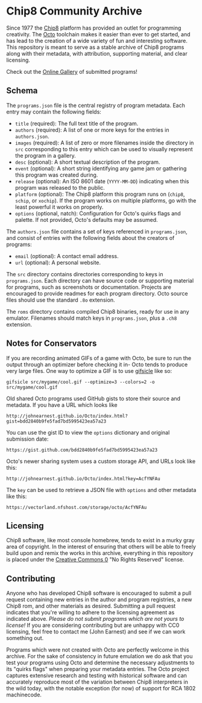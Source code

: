 Chip8 Community Archive
=======================
Since 1977 the [Chip8](https://en.wikipedia.org/wiki/CHIP-8) platform has provided an outlet for programming creativity. The [Octo](http://octo-ide.com) toolchain makes it easier than ever to get started, and has lead to the creation of a wide variety of fun and interesting software. This repository is meant to serve as a stable archive of Chip8 programs along with their metadata, with attribution, supporting material, and clear licensing.

Check out the [Online Gallery](https://johnearnest.github.io/chip8Archive/) of submitted programs!

Schema
------
The `programs.json` file is the central registry of program metadata. Each entry may contain the following fields:

- `title` (required): The full text title of the program.
- `authors` (required): A list of one or more keys for the entries in `authors.json`.
- `images` (required): A list of zero or more filenames inside the directory in `src` corresponding to this entry which can be used to visually represent the program in a gallery.
- `desc` (optional): A short textual description of the program.
- `event` (optional): A short string identifying any game jam or gathering this program was created during.
- `release` (optional): An ISO 8601 date (`YYYY-MM-DD`) indicating when this program was released to the public.
- `platform` (optional): The Chip8 platform this program runs on (`chip8`, `schip`, or `xochip`). If the program works on multiple platforms, go with the least powerful it works on properly.
- `options` (optional, natch): Configuration for Octo's quirks flags and palette. If not provided, Octo's defaults may be assumed.

The `authors.json` file contains a set of keys referenced in `programs.json`, and consist of entries with the following fields about the creators of programs:

- `email` (optional): A contact email address.
- `url` (optional): A personal website.

The `src` directory contains directories corresponding to keys in `programs.json`. Each directory can have source code or supporting material for programs, such as screenshots or documentation. Projects are encouraged to provide readmes for each program directory. Octo source files should use the standard `.8o` extension.

The `roms` directory contains compiled Chip8 binaries, ready for use in any emulator. Filenames should match keys in `programs.json`, plus a `.ch8` extension.

Notes for Conservators
----------------------
If you are recording animated GIFs of a game with Octo, be sure to run the output through an optimizer before checking it in- Octo tends to produce very large files. One way to optimize a GIF is to use [gifsicle](https://www.lcdf.org/gifsicle/) like so:

	gifsicle src/mygame/cool.gif --optimize=3 --colors=2 -o src/mygame/cool.gif

Old shared Octo programs used GitHub gists to store their source and metadata. If you have a URL which looks like

	http://johnearnest.github.io/Octo/index.html?gist=bdd2840b9fe5fad7bd5995423ea57a23

You can use the gist ID to view the `options` dictionary and original submission date:

	https://gist.github.com/bdd2840b9fe5fad7bd5995423ea57a23

Octo's newer sharing system uses a custom storage API, and URLs look like this:

	http://johnearnest.github.io/Octo/index.html?key=AcfYNFAu

The `key` can be used to retrieve a JSON file with `options` and other metadata like this:

	https://vectorland.nfshost.com/storage/octo/AcfYNFAu

Licensing
---------
Chip8 software, like most console homebrew, tends to exist in a murky gray area of copyright. In the interest of ensuring that others will be able to freely build upon and remix the works in this archive, everything in this repository is placed under the [Creative Commons 0](https://creativecommons.org/share-your-work/public-domain/cc0/) "No Rights Reserved" license.

Contributing
------------
Anyone who has developed Chip8 software is encouraged to submit a pull request containing new entries in the author and program registries, a new Chip8 rom, and other materials as desired. Submitting a pull request indicates that you're willing to adhere to the licensing agreement as indicated above. _Please do not submit programs which are not yours to license!_ If you are considering contributing but are unhappy with CC0 licensing, feel free to contact me (John Earnest) and see if we can work something out.

Programs which were not created with Octo are perfectly welcome in this archive. For the sake of consistency in future emulation we do ask that you test your programs using Octo and determine the necessary adjustments to its "quirks flags" when preparing your metadata entries. The Octo project captures extensive research and testing with historical software and can accurately reproduce most of the variation between Chip8 interpreters in the wild today, with the notable exception (for now) of support for RCA 1802 machinecode.
